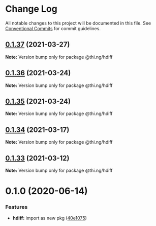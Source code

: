 # Change Log

All notable changes to this project will be documented in this file.
See [Conventional Commits](https://conventionalcommits.org) for commit guidelines.

## [0.1.37](https://github.com/thi-ng/umbrella/compare/@thi.ng/hdiff@0.1.36...@thi.ng/hdiff@0.1.37) (2021-03-27)

**Note:** Version bump only for package @thi.ng/hdiff





## [0.1.36](https://github.com/thi-ng/umbrella/compare/@thi.ng/hdiff@0.1.35...@thi.ng/hdiff@0.1.36) (2021-03-24)

**Note:** Version bump only for package @thi.ng/hdiff





## [0.1.35](https://github.com/thi-ng/umbrella/compare/@thi.ng/hdiff@0.1.34...@thi.ng/hdiff@0.1.35) (2021-03-24)

**Note:** Version bump only for package @thi.ng/hdiff





## [0.1.34](https://github.com/thi-ng/umbrella/compare/@thi.ng/hdiff@0.1.33...@thi.ng/hdiff@0.1.34) (2021-03-17)

**Note:** Version bump only for package @thi.ng/hdiff





## [0.1.33](https://github.com/thi-ng/umbrella/compare/@thi.ng/hdiff@0.1.32...@thi.ng/hdiff@0.1.33) (2021-03-12)

**Note:** Version bump only for package @thi.ng/hdiff





# 0.1.0 (2020-06-14)


### Features

* **hdiff:** import as new pkg ([40e1075](https://github.com/thi-ng/umbrella/commit/40e10755ca520d5d850da98d07b40f9339310318))
